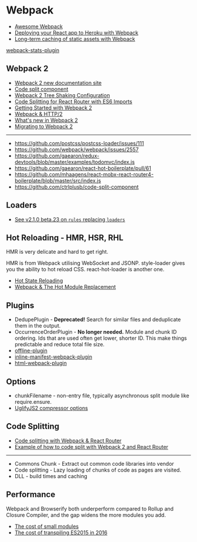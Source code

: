 # Webpack

* [Awesome Webpack](https://github.com/d3viant0ne/awesome-webpack)
* [Deploying your React app to Heroku with Webpack](http://ditrospecta.com/javascript/react/es6/webpack/heroku/2015/08/08/deploying-react-webpack-heroku.html)
* [Long-term caching of static assets with Webpack](https://medium.com/@okonetchnikov/long-term-caching-of-static-assets-with-webpack-1ecb139adb95#.ts6yzv1s7)

[webpack-stats-plugin](https://github.com/FormidableLabs/webpack-stats-plugin)

## Webpack 2

* [Webpack 2 new documentation site](https://webpack.js.org/concepts/)
* [Code split component](https://github.com/ctrlplusb/code-split-component)
* [Webpack 2 Tree Shaking Configuration](http://moduscreate.com/webpack-2-tree-shaking-configuration/)
* [Code Splitting for React Router with ES6 Imports](http://moduscreate.com/code-splitting-for-react-router-with-es6-imports/)
* [Getting Started with Webpack 2](https://blog.madewithenvy.com/getting-started-with-webpack-2-ed2b86c68783#.2kd1zhnr3)
* [Webpack & HTTP/2](https://medium.com/webpack/webpack-http-2-7083ec3f3ce6#.e5uya9o19)
* [What's new in Webpack 2](https://gist.github.com/sokra/27b24881210b56bbaff7)
* [Migrating to Webpack 2](http://javascriptplayground.com/blog/2016/10/moving-to-webpack-2/)

---

- https://github.com/postcss/postcss-loader/issues/111
- https://github.com/webpack/webpack/issues/2557
- https://github.com/gaearon/redux-devtools/blob/master/examples/todomvc/index.js
- https://github.com/gaearon/react-hot-boilerplate/pull/61
- https://github.com/mhaagens/react-mobx-react-router4-boilerplate/blob/master/src/index.js
- https://github.com/ctrlplusb/code-split-component

## Loaders

* [See v2.1.0 beta.23 on `rules` replacing `loaders`](https://github.com/webpack/webpack/releases/tag/v2.1.0-beta.23)

## Hot Reloading - HMR, HSR, RHL

HMR is very delicate and hard to get right.

HMR is from Webpack utilising WebSocket and JSONP. style-loader gives you the ability to hot reload CSS. react-hot-loader is another one.

* [Hot State Reloading](https://medium.com/@tannerlinsley/introducing-hsr-the-hot-state-reloader-behind-jumpsuit-js-42498712ac90#.kn14mbsmc)
* [Webpack & The Hot Module Replacement](https://medium.com/@rajaraodv/webpack-hot-module-replacement-hmr-e756a726a07#.igxh3h3e5)

## Plugins

* DedupePlugin - **Deprecated!** Search for similar files and deduplicate them in the output.
* OccurrenceOrderPlugin - **No longer needed.** Module and chunk ID ordering. Ids that are used often get lower, shorter ID. This make things predictable and reduce total file size.
* [offline-plugin](https://github.com/NekR/offline-plugin)
* [inline-manifest-webpack-plugin](https://github.com/szrenwei/inline-manifest-webpack-plugin)
* [html-webpack-plugin](http://javascriptplayground.com/blog/2016/07/webpack-html-plugin/)

## Options

* chunkFilename - non-entry file, typically asynchronous split module like require.ensure.
* [UglifyJS2 compressor options](https://github.com/mishoo/UglifyJS2#compressor-options)

## Code Splitting

* [Code splitting with Webpack & React Router](https://brotzky.co/blog/code-splitting-react-router-webpack-2/)
* [Example of how to code split with Webpack 2 and React Router](https://github.com/brotzky/code-splitting)

---

* Commons Chunk - Extract out common code libraries into vendor
* Code splitting - Lazy loading of chunks of code as pages are visited.
* DLL - build times and caching

## Performance

Webpack and Browserify both underperform compared to Rollup and Closure Compiler, and the gap widens the more modules you add.

* [The cost of small modules](https://nolanlawson.com/2016/08/15/the-cost-of-small-modules/)
* [The cost of transpiling ES2015 in 2016](https://github.com/samccone/The-cost-of-transpiling-es2015-in-2016)